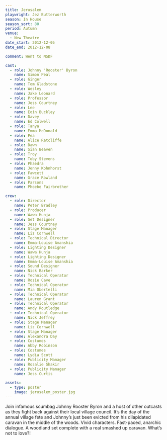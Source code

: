 ```yaml
---
title: Jerusalem
playwright: Jez Butterworth
season: In House
season_sort: 80
period: Autumn
venue:
  - New Theatre
date_start: 2012-12-05
date_end: 2012-12-08

comment: Went to NSDF

cast:
  - role: Johnny 'Rooster' Byron
    name: Simon Peal
  - role: Ginger
    name: Tom Gladstone
  - role: Wesley
    name: Jake Leonard
  - role: Professor
    name: Jess Courtney
  - role: Lee
    name: Eoin Buckley
  - role: Davey
    name: Ed Colwell
  - role: Tanya
    name: Emma McDonald
  - role: Pea
    name: Alice Ratcliffe
  - role: Dawn
    name: Sian Beaven
  - role: Troy
    name: Toby Stevens
  - role: Phaedra
    name: Jenny Kohnhorst
  - role: Fawcett
    name: Grace Rowland
  - role: Parsons
    name: Phoebe Fairbrother

crew:
  - role: Director
    name: Peter Bradley
  - role: Producer
    name: Wawa Hunja
  - role: Set Designer
    name: Jess Courtney
  - role: Stage Manager
    name: Liz Cornwell
  - role: Technical Director
    name: Emma-Louise Amanshia
  - role: Lighting Designer
    name: Wawa Hunja
  - role: Lighting Designer
    name: Emma-Louise Amanshia
  - role: Sound Designer
    name: Nick Barker
  - role: Technical Operator
    name: Rosie Cave
  - role: Technical Operator
    name: Mia Obertelli
  - role: Technical Operator
    name: Lauren Grant
  - role: Technical Operator
    name: Andy Routledge
  - role: Technical Operator
    name: Nick Jeffrey
  - role: Stage Manager
    name: Liz Cornwell
  - role: Stage Manager
    name: Alexandra Day
  - role: Costumes
    name: Abby Robinson
  - role: Costumes
    name: Lydia Scott
  - role: Publicity Manager
    name: Rosalie Shakir
  - role: Publicity Manager
    name: Jess Curtis

assets:
  - type: poster
    image: jerusalem_poster.jpg
---
```


Join infamous scumbag Johnny Rooster Byron and a host of other outcasts as they fight back against their local village council. It’s the day of the annual village fete and Johnny’s just been evicted from his dilapidated caravan in the middle of the woods. Vivid characters. Fast-paced, anarchic dialogue. A woodland set complete with a real smashed up caravan. What’s not to love?!
